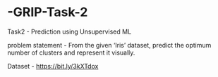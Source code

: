 # -GRIP-Task-2
Task2 - Prediction using Unsupervised ML

problem statement - From the given ‘Iris’ dataset, predict the optimum number of clusters and represent it visually.

Dataset -  https://bit.ly/3kXTdox
